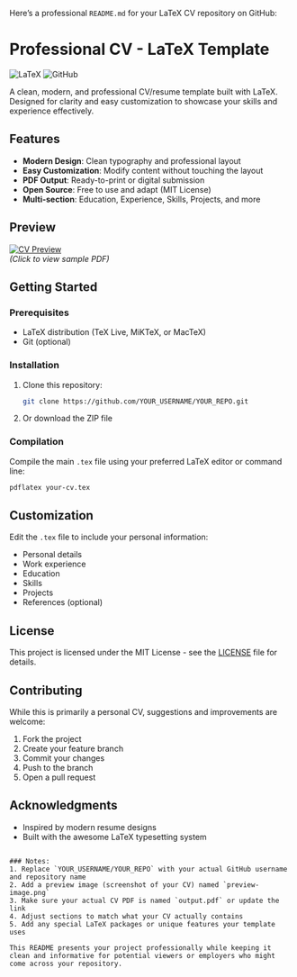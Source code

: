 Here’s a professional `README.md` for your LaTeX CV repository on GitHub:

# Professional CV - LaTeX Template

![LaTeX](https://img.shields.io/badge/LaTeX-Professional%20CV-blue)
![GitHub](https://img.shields.io/github/license/YOUR_USERNAME/YOUR_REPO)

A clean, modern, and professional CV/resume template built with LaTeX. Designed for clarity and easy customization to showcase your skills and experience effectively.

## Features

- **Modern Design**: Clean typography and professional layout
- **Easy Customization**: Modify content without touching the layout
- **PDF Output**: Ready-to-print or digital submission
- **Open Source**: Free to use and adapt (MIT License)
- **Multi-section**: Education, Experience, Skills, Projects, and more

## Preview

[![CV Preview](preview-image.png)](output.pdf)  
*(Click to view sample PDF)*

## Getting Started

### Prerequisites
- LaTeX distribution (TeX Live, MiKTeX, or MacTeX)
- Git (optional)

### Installation
1. Clone this repository:
   ```bash
   git clone https://github.com/YOUR_USERNAME/YOUR_REPO.git
   
2. Or download the ZIP file

### Compilation
Compile the main `.tex` file using your preferred LaTeX editor or command line:
```bash
pdflatex your-cv.tex
```

## Customization
Edit the `.tex` file to include your personal information:
- Personal details
- Work experience
- Education
- Skills
- Projects
- References (optional)

## License
This project is licensed under the MIT License - see the [LICENSE](LICENSE) file for details.

## Contributing
While this is primarily a personal CV, suggestions and improvements are welcome:
1. Fork the project
2. Create your feature branch
3. Commit your changes
4. Push to the branch
5. Open a pull request

## Acknowledgments
- Inspired by modern resume designs
- Built with the awesome LaTeX typesetting system
```

### Notes:
1. Replace `YOUR_USERNAME/YOUR_REPO` with your actual GitHub username and repository name
2. Add a preview image (screenshot of your CV) named `preview-image.png`
3. Make sure your actual CV PDF is named `output.pdf` or update the link
4. Adjust sections to match what your CV actually contains
5. Add any special LaTeX packages or unique features your template uses

This README presents your project professionally while keeping it clean and informative for potential viewers or employers who might come across your repository.
